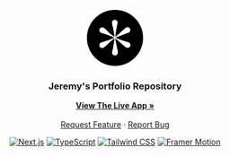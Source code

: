 <div align="center">
  <p align="center">
  <img src="logo.png" alt="Altos AI Logo" width=100>
  </p>

  <h3 align="center">Jeremy's Portfolio Repository</h3>

  <p align="center">
    <a href="https://jeremy0x.tech"><strong>View The Live App »</strong></a>
    <br />
    <br />
    <a href="https://github.com/jeremy0x/personal-website/issues/new?assignees=jeremy0x&labels=enhancement&projects=&template=feature_request.yml&title=%5BFEAT%5D%3A+">Request Feature</a>
    ·
    <a href="https://github.com/jeremy0x/personal-website/issues/new?assignees=jeremy0x&labels=bug&projects=&template=bug_report.yml&title=%5BBUG%5D%3A+">Report Bug</a>
  </p>

  [![Next.js](https://img.shields.io/badge/-Next.js-06B6D4?logo=Next.js&logoColor=white&color=black)](https://tailwindcss.com/)
  [![TypeScript](https://img.shields.io/badge/-TypeScript-blue?logo=TypeScript&logoColor=white&color=blue)](https://developer.mozilla.org/en-US/docs/Web/TypeScript)
  [![Tailwind CSS](https://img.shields.io/badge/-Tailwind%20CSS-06B6D4?logo=Tailwind%20CSS&logoColor=black&color=white)](https://tailwindcss.com/)
  [![Framer Motion](https://img.shields.io/badge/-Framer%20Motion-blue?logo=Framer)](https://www.framer.com/api/motion/)
</div>
